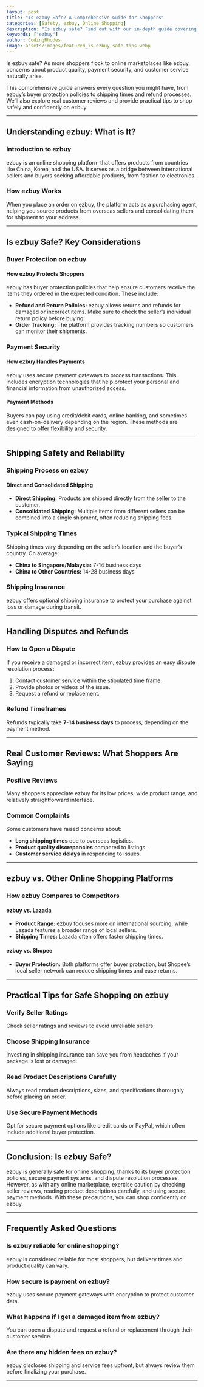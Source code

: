 ```yaml
---
layout: post
title: "Is ezbuy Safe? A Comprehensive Guide for Shoppers"
categories: [Safety, ezbuy, Online Shopping]
description: "Is ezbuy safe? Find out with our in-depth guide covering buyer protection, shipping, payment security, and more."
keywords: ["ezbuy"]
author: CodingRhodes
image: assets/images/featured_is-ezbuy-safe-tips.webp
---
```


Is ezbuy safe? As more shoppers flock to online marketplaces like ezbuy, concerns about product quality, payment security, and customer service naturally arise. 

This comprehensive guide answers every question you might have, from ezbuy’s buyer protection policies to shipping times and refund processes. We’ll also explore real customer reviews and provide practical tips to shop safely and confidently on ezbuy.

---

## Understanding ezbuy: What is It?

### Introduction to ezbuy

ezbuy is an online shopping platform that offers products from countries like China, Korea, and the USA. It serves as a bridge between international sellers and buyers seeking affordable products, from fashion to electronics.

### How ezbuy Works

When you place an order on ezbuy, the platform acts as a purchasing agent, helping you source products from overseas sellers and consolidating them for shipment to your address.

---

## Is ezbuy Safe? Key Considerations

### Buyer Protection on ezbuy

#### How ezbuy Protects Shoppers

ezbuy has buyer protection policies that help ensure customers receive the items they ordered in the expected condition. These include:

* **Refund and Return Policies:** ezbuy allows returns and refunds for damaged or incorrect items. Make sure to check the seller’s individual return policy before buying.
* **Order Tracking:** The platform provides tracking numbers so customers can monitor their shipments.

### Payment Security

#### How ezbuy Handles Payments

ezbuy uses secure payment gateways to process transactions. This includes encryption technologies that help protect your personal and financial information from unauthorized access.

#### Payment Methods

Buyers can pay using credit/debit cards, online banking, and sometimes even cash-on-delivery depending on the region. These methods are designed to offer flexibility and security.

---

## Shipping Safety and Reliability

### Shipping Process on ezbuy

#### Direct and Consolidated Shipping

* **Direct Shipping:** Products are shipped directly from the seller to the customer.
* **Consolidated Shipping:** Multiple items from different sellers can be combined into a single shipment, often reducing shipping fees.

### Typical Shipping Times

Shipping times vary depending on the seller’s location and the buyer’s country. On average:

* **China to Singapore/Malaysia:** 7-14 business days
* **China to Other Countries:** 14-28 business days

### Shipping Insurance

ezbuy offers optional shipping insurance to protect your purchase against loss or damage during transit.

---

## Handling Disputes and Refunds

### How to Open a Dispute

If you receive a damaged or incorrect item, ezbuy provides an easy dispute resolution process:

1. Contact customer service within the stipulated time frame.
2. Provide photos or videos of the issue.
3. Request a refund or replacement.

### Refund Timeframes

Refunds typically take **7-14 business days** to process, depending on the payment method.

---

## Real Customer Reviews: What Shoppers Are Saying

### Positive Reviews

Many shoppers appreciate ezbuy for its low prices, wide product range, and relatively straightforward interface.

### Common Complaints

Some customers have raised concerns about:

* **Long shipping times** due to overseas logistics.
* **Product quality discrepancies** compared to listings.
* **Customer service delays** in responding to issues.

---

## ezbuy vs. Other Online Shopping Platforms

### How ezbuy Compares to Competitors

#### ezbuy vs. Lazada

* **Product Range:** ezbuy focuses more on international sourcing, while Lazada features a broader range of local sellers.
* **Shipping Times:** Lazada often offers faster shipping times.

#### ezbuy vs. Shopee

* **Buyer Protection:** Both platforms offer buyer protection, but Shopee’s local seller network can reduce shipping times and ease returns.

---

## Practical Tips for Safe Shopping on ezbuy

### Verify Seller Ratings

Check seller ratings and reviews to avoid unreliable sellers.

### Choose Shipping Insurance

Investing in shipping insurance can save you from headaches if your package is lost or damaged.

### Read Product Descriptions Carefully

Always read product descriptions, sizes, and specifications thoroughly before placing an order.

### Use Secure Payment Methods

Opt for secure payment options like credit cards or PayPal, which often include additional buyer protection.

---

## Conclusion: Is ezbuy Safe?

ezbuy is generally safe for online shopping, thanks to its buyer protection policies, secure payment systems, and dispute resolution processes. However, as with any online marketplace, exercise caution by checking seller reviews, reading product descriptions carefully, and using secure payment methods. With these precautions, you can shop confidently on ezbuy.

---

## Frequently Asked Questions

### Is ezbuy reliable for online shopping?

ezbuy is considered reliable for most shoppers, but delivery times and product quality can vary.

### How secure is payment on ezbuy?

ezbuy uses secure payment gateways with encryption to protect customer data.

### What happens if I get a damaged item from ezbuy?

You can open a dispute and request a refund or replacement through their customer service.

### Are there any hidden fees on ezbuy?

ezbuy discloses shipping and service fees upfront, but always review them before finalizing your purchase.

---
